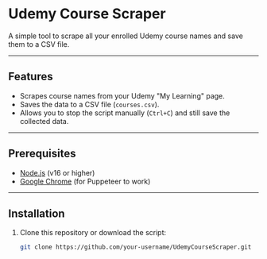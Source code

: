 # Udemy Course Scraper

A simple tool to scrape all your enrolled Udemy course names and save them to a CSV file.

---

## Features
- Scrapes course names from your Udemy "My Learning" page.
- Saves the data to a CSV file (`courses.csv`).
- Allows you to stop the script manually (`Ctrl+C`) and still save the collected data.

---

## Prerequisites
- [Node.js](https://nodejs.org/) (v16 or higher)
- [Google Chrome](https://www.google.com/chrome/) (for Puppeteer to work)

---

## Installation
1. Clone this repository or download the script:
   ```bash
   git clone https://github.com/your-username/UdemyCourseScraper.git